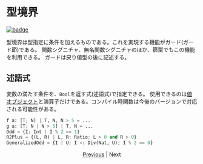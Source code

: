 # 型境界

[![badge](https://img.shields.io/endpoint.svg?url=https%3A%2F%2Fgezf7g7pd5.execute-api.ap-northeast-1.amazonaws.com%2Fdefault%2Fsource_up_to_date%3Fowner%3Derg-lang%26repos%3Derg%26ref%3Dmain%26path%3Ddoc/EN/syntax/type/19_bound.md%26commit_hash%3D44d7784aac3550ba97c8a1eaf20b9264b13d4134)](https://gezf7g7pd5.execute-api.ap-northeast-1.amazonaws.com/default/source_up_to_date?owner=erg-lang&repos=erg&ref=main&path=doc/EN/syntax/type/19_bound.md&commit_hash=44d7784aac3550ba97c8a1eaf20b9264b13d4134)

型境界は型指定に条件を加えるものである。これを実現する機能がガード(ガード節)である。
関数シグニチャ、無名関数シグニチャのほか、篩型でもこの機能を利用できる。
ガードは戻り値型の後に記述する。

## 述語式

変数の満たす条件を、`Bool`を返す式(述語式)で指定できる。
使用できるのは[値オブジェクト](./08_value.md)と演算子だけである。コンパイル時関数は今後のバージョンで対応される可能性がある。

```python
f a: [T; N] | T, N, N > 5 = ...
g a: [T; N | N > 5] | T, N = ...
Odd = {I: Int | I % 2 == 1}
R2Plus = {(L, R) | L, R: Ratio; L > 0 and R > 0}
GeneralizedOdd = {I | U; I <: Div(Nat, U); I % 2 == 0}
```

<p align='center'>
    <a href='./18_mut.md'>Previous</a> | Next
</p>
